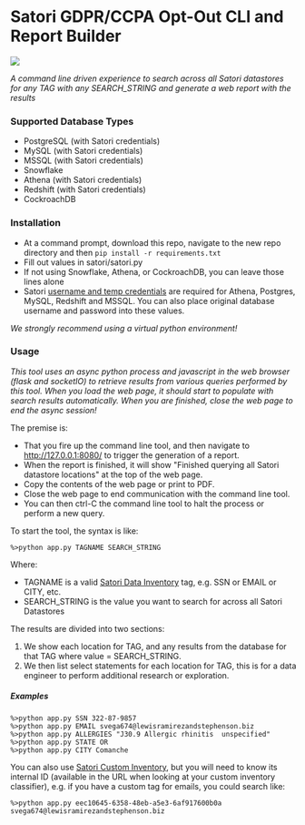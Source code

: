 # Satori GDPR/CCPA Opt-Out CLI and Report Builder

<img src="https://satoricyber.com/wp-content/uploads/LogoDark2.svg" />

_A command line driven experience to search across all Satori datastores for any TAG with any SEARCH_STRING and generate a web report with the results_

### Supported Database Types

- PostgreSQL (with Satori credentials)
- MySQL (with Satori credentials)
- MSSQL (with Satori credentials)
- Snowflake
- Athena (with Satori credentials)
- Redshift (with Satori credentials)
- CockroachDB 

### Installation

- At a command prompt, download this repo, navigate to the new repo directory and then
```pip install -r requirements.txt```
- Fill out values in satori/satori.py
- If not using Snowflake, Athena, or CockroachDB, you can leave those lines alone
- Satori [username and temp credentials](https://satoricyber.com/docs/data%20portal/#data-store-temporary-credentials) are required for Athena, Postgres, MySQL, Redshift and MSSQL. You can also place original database username and password into these values.

_We strongly recommend using a virtual python environment!_


### Usage

_This tool uses an async python process and javascript in the web browser (flask and socketIO) to retrieve results from various queries performed by this tool. When you load the web page, it should start to populate with search results automatically. When you are finished, close the web page to end the async session!_

The premise is:

- That you fire up the command line tool, and then navigate to http://127.0.0.1:8080/ to trigger the generation of a report. 
- When the report is finished, it will show "Finished querying all Satori datastore locations" at the top of the web page. 
- Copy the contents of the web page or print to PDF.
- Close the web page to end communication with the command line tool.
- You can then ctrl-C the command line tool to halt the process or perform a new query.

To start the tool, the syntax is like:

```%>python app.py TAGNAME SEARCH_STRING ```

Where:

- TAGNAME is a valid [Satori Data Inventory](https://satoricyber.com/docs/inventory/) tag, e.g. SSN or EMAIL or CITY, etc.
- SEARCH_STRING is the value you want to search for across all Satori Datastores

The results are divided into two sections:

1. We show each location for TAG, and any results from the database for that TAG where value = SEARCH_STRING.
2. We then list select statements for each location for TAG, this is for a data engineer to perform additional research or exploration.

##### Examples

```
%>python app.py SSN 322-87-9857
%>python app.py EMAIL svega674@lewisramirezandstephenson.biz
%>python app.py ALLERGIES "J30.9 Allergic rhinitis  unspecified"
%>python app.py STATE OR
%>python app.py CITY Comanche 
```

You can also use [Satori Custom Inventory](https://satoricyber.com/docs/inventory/#custom-data-classification), but you will need to know its internal ID (available in the URL when looking at your custom inventory classifier), e.g. if you have a custom tag for emails, you could search like:

```
%>python app.py eec10645-6358-48eb-a5e3-6af917600b0a svega674@lewisramirezandstephenson.biz
```


